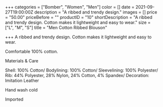 +++
categories = ["Bomber", "Women", "Men"]
color = []
date = 2021-09-27T19:00:00Z
description = "A ribbed and trendy design."
images = []
price = "50.00"
priceBefore = ""
productID = "10"
shortDescription = "A ribbed and trendy design. Cotton makes it lightweight and easy to wear."
size = ["L", "M", "S"]
title = "Men Cotton Ribbed Blouson"

+++
A ribbed and trendy design. Cotton makes it lightweight and easy to wear.

Comfortable 100% cotton.

Materials & Care

Shell: 100% Cotton/ Bodylining: 100% Cotton/ Sleevelining: 100% Polyester/ Rib: 44% Polyester, 28% Nylon, 24% Cotton, 4% Spandex/ Decoration: Imitation Leather

Hand wash cold

Imported